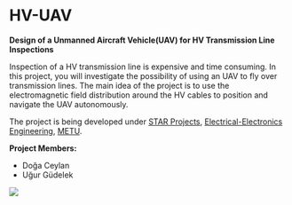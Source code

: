 HV-UAV
======

**Design of a Unmanned Aircraft Vehicle(UAV) for HV Transmission Line Inspections**

Inspection of a HV transmission line is expensive and time consuming. In this project, you will investigate the possibility of using an UAV to fly over transmission lines. The main idea of the project is to use the electromagnetic field distribution around the HV cables to position and navigate the UAV autonomously.

The project is being developed under [STAR Projects](http://star.eee.metu.edu.tr/), [Electrical-Electronics Engineering](http://eee2.metu.edu.tr/), [METU](http://www.metu.edu.tr/).

**Project Members:**

*  Doğa Ceylan
*  Uğur Güdelek
  

![](https://cloud.githubusercontent.com/assets/8158564/5944057/b05fe168-a72c-11e4-8179-068970019fcc.PNG)


